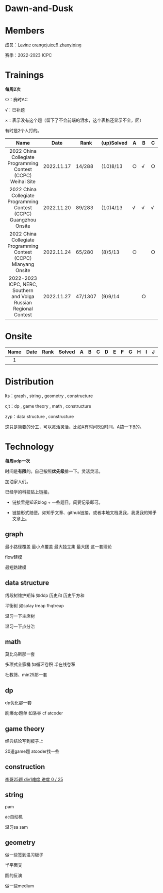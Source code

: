 # Dawn-and-Dusk

# Members

成员：[Lavine](https://codeforces.com/profile/Lavine)  [orangejuice9](https://codeforces.com/profile/orangejuice9) [zhaoyiping](https://codeforces.com/profile/zhaoyiping)

赛季：2022-2023 ICPC

# Trainings

**每周2次**

○：赛时AC

√：已补题

×：表示没有这个题（留下了不会前端的泪水，这个表格还显示不全，囧）

有时是2个人打的。

|                             Name                             | Date       | Rank    | (up)Solved | A    | B    | C    | D    | E    | F    | G    | H    | I    | J    | K    | L    | M    | N    |
| :----------------------------------------------------------: | ---------- | ------- | ---------- | ---- | ---- | ---- | ---- | ---- | ---- | ---- | ---- | ---- | ---- | ---- | ---- | ---- | ---- |
| 2022 China Collegiate Programming Contest (CCPC) Weihai Site | 2022.11.17 | 14/288  | (10)8/13   | ○    | √    | ○    | ○    | ○    | √    | ○    |      | ○    | ○    | ○    |      |      | ×    |
| 2022 China Collegiate Programming Contest (CCPC) Guangzhou Onsite | 2022.11.20 | 89/283  | (10)4/13   | √    | √    | √    |      | ○    |      |      | ○    | √    | √    | √    | ○    | ○    | ×    |
| 2022 China Collegiate Programming Contest (CCPC) Mianyang Onsite | 2022.11.24 | 65/280  | (8)5/13    | ○    |      | ○    | √    | √    |      | ○    | ○    |      |      |      | √    | ○    | ×    |
| 2022-2023 ICPC, NERC, Southern and Volga Russian Regional Contest | 2022.11.27 | 47/1307 | (9)9/14    |      | ○    |      | ○    | ○    | ○    |      | ○    |      |      | ○    | ○    | ○    | ○    |



# Onsite

| Name | Date | Rank | Solved | A    | B    | C    | D    | E    | F    | G    | H    | I    | J    | K    | L    | M    |
| :--: | ---- | ---- | ------ | ---- | ---- | ---- | ---- | ---- | ---- | ---- | ---- | ---- | ---- | ---- | ---- | ---- |
|  1   |      |      |        |      |      |      |      |      |      |      |      |      |      |      |      |      |



# Distribution

lts：graph , string , geometry , constructure

cjt：dp , game theory , math , constructure

zyp：data structure , constructure

这只是简要的分工，可以灵活灵活，比如A有时间B没时间，A搞一下B的。



# Technology

**每周udp一次**

时间是**有限**的。自己按照**优先级**排一下。灵活灵活。

加油家人们。



已经学的科技贴上链接。

- 链接里是知识blog + 一些题目。简要记录即可。

- 链接形式随便，如知乎文章、github链接。或者本地文档发我，我发我的知乎文章上。



## graph

最小路径覆盖 最小点覆盖 最大独立集 最大团 这一套理论

flow建模

最短路建模



## data structure

线段树维护矩阵 如ddp 历史和 历史平方和

平衡树 如splay treap fhqtreap

温习一下主席树

温习一下点分治



## math

莫比乌斯那一套

多项式全家桶 如循环卷积 半在线卷积

杜教筛、min25那一套



## dp

dp优化那一套

刷爆dp题单 如洛谷 cf atcoder



## game theory

经典结论写到板子上

20道game题 atcoder找一些





## construction

[李哥25题 div1难度 进度 0 / 25](https://codeforces.com/contestInvitation/ae7a77d64029a00795c4ddff02750b99f1782b5f)



## string

pam

ac自动机

温习sa sam



## geometry

做一些签到温习板子

半平面交

圆的反演

做一些medium
